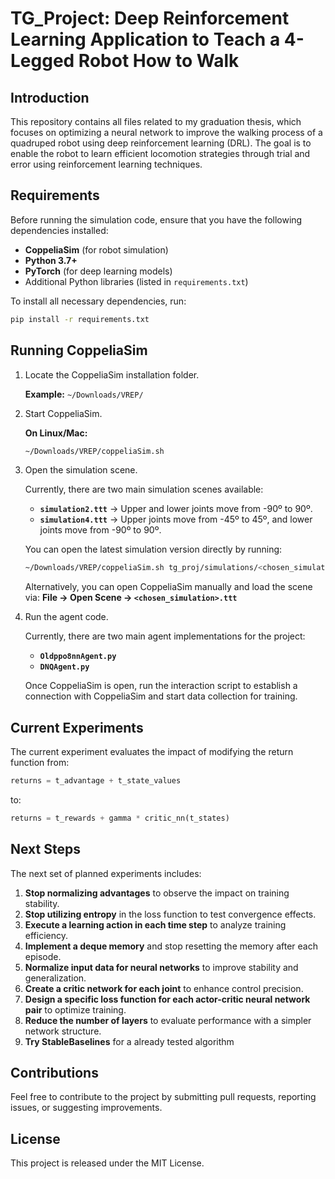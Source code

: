 # TG_Project: Deep Reinforcement Learning Application to Teach a 4-Legged Robot How to Walk

## Introduction

This repository contains all files related to my graduation thesis, which focuses on optimizing a neural network to improve the walking process of a quadruped robot using deep reinforcement learning (DRL). The goal is to enable the robot to learn efficient locomotion strategies through trial and error using reinforcement learning techniques.

## Requirements

Before running the simulation code, ensure that you have the following dependencies installed:

- **CoppeliaSim** (for robot simulation)
- **Python 3.7+**
- **PyTorch** (for deep learning models)
- Additional Python libraries (listed in `requirements.txt`)

To install all necessary dependencies, run:
```bash
pip install -r requirements.txt
```

## Running CoppeliaSim

1. Locate the CoppeliaSim installation folder.
   
   **Example:** `~/Downloads/VREP/`
   
2. Start CoppeliaSim.
   
   **On Linux/Mac:**
   ```bash
   ~/Downloads/VREP/coppeliaSim.sh
   ```
   
3. Open the simulation scene.
   
   Currently, there are two main simulation scenes available:
   
   - **`simulation2.ttt`** → Upper and lower joints move from -90º to 90º.
   - **`simulation4.ttt`** → Upper joints move from -45º to 45º, and lower joints move from -90º to 90º.
   
   You can open the latest simulation version directly by running:
   ```bash
   ~/Downloads/VREP/coppeliaSim.sh tg_proj/simulations/<chosen_simulation>.ttt
   ```
   Alternatively, you can open CoppeliaSim manually and load the scene via:
   **File -> Open Scene -> `<chosen_simulation>.ttt`**
   
4. Run the agent code.
   
   Currently, there are two main agent implementations for the project:
   - **`Oldppo8nnAgent.py`**
   - **`DNQAgent.py`**
   
   Once CoppeliaSim is open, run the interaction script to establish a connection with CoppeliaSim and start data collection for training.

## Current Experiments

The current experiment evaluates the impact of modifying the return function from:
```python
returns = t_advantage + t_state_values
```
to:
```python
returns = t_rewards + gamma * critic_nn(t_states)
```

## Next Steps

The next set of planned experiments includes:

1. **Stop normalizing advantages** to observe the impact on training stability.
2. **Stop utilizing entropy** in the loss function to test convergence effects.
3. **Execute a learning action in each time step** to analyze training efficiency.
4. **Implement a deque memory** and stop resetting the memory after each episode.
5. **Normalize input data for neural networks** to improve stability and generalization.
6. **Create a critic network for each joint** to enhance control precision.
7. **Design a specific loss function for each actor-critic neural network pair** to optimize training.
8. **Reduce the number of layers** to evaluate performance with a simpler network structure.
9. **Try StableBaselines** for a already tested algorithm

## Contributions

Feel free to contribute to the project by submitting pull requests, reporting issues, or suggesting improvements. 

## License

This project is released under the MIT License.


